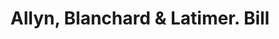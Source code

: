 ---
doi: 10.7916/D8W10HVV
date_other: '1880'
date_other_textual: 1880-1889
form: printed ephemera
genre:
- Invoices
name:
- Allyn, Blanchard & Latimer
object_in_context_url: https://biggert.cul.columbia.edu/items/view/ave_biggert_00067
subject_hierarchical_geographic:
- Hartford, Connecticut, United States
subject_name:
- Allyn, Blanchard & Latimer
title: Allyn, Blanchard & Latimer. Bill
sort_title: Allyn, Blanchard & Latimer. Bill
call_number: ave_biggert_00067
coordinates:
- 41.7625,-72.67416666666666
pid: ave_biggert_00067
identifiers: ave_biggert_00067
thumbnail: https://derivativo-3.library.columbia.edu/iiif/2/ldpd:342818/full/!256,256/0/native.jpg
permalink: "/biggert/ave_biggert_00067/"
layout: iiif-image-page
---